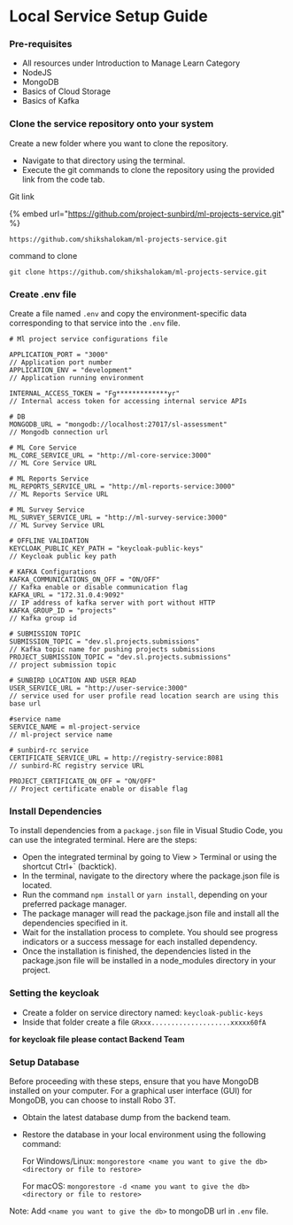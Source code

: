 # Local Service Setup Guide

### Pre-requisites

* All resources under Introduction to Manage Learn Category
* NodeJS
* MongoDB
* Basics of Cloud Storage
* Basics of Kafka

### Clone the service repository onto your system

Create a new folder where you want to clone the repository.

* Navigate to that directory using the terminal.
* Execute the git commands to clone the repository using the provided link from the code tab.

Git link

{% embed url="https://github.com/project-sunbird/ml-projects-service.git" %}

```
https://github.com/shikshalokam/ml-projects-service.git
```

command to clone

```
git clone https://github.com/shikshalokam/ml-projects-service.git
```

### Create .env file

Create a file named `.env` and copy the environment-specific data corresponding to that service into the `.env` file.

```
# Ml project service configurations file

APPLICATION_PORT = "3000"                                                       // Application port number
APPLICATION_ENV = "development"                                                 // Application running environment

INTERNAL_ACCESS_TOKEN = "Fg*************yr"                                     // Internal access token for accessing internal service APIs

# DB
MONGODB_URL = "mongodb://localhost:27017/sl-assessment"                         // Mongodb connection url

# ML Core Service
ML_CORE_SERVICE_URL = "http://ml-core-service:3000"                             // ML Core Service URL

# ML Reports Service
ML_REPORTS_SERVICE_URL = "http://ml-reports-service:3000"                       // ML Reports Service URL

# ML Survey Service
ML_SURVEY_SERVICE_URL = "http://ml-survey-service:3000"                         // ML Survey Service URL

# OFFLINE VALIDATION
KEYCLOAK_PUBLIC_KEY_PATH = "keycloak-public-keys"                               // Keycloak public key path

# KAFKA Configurations
KAFKA_COMMUNICATIONS_ON_OFF = "ON/OFF"                                          // Kafka enable or disable communication flag
KAFKA_URL = "172.31.0.4:9092"                                                   // IP address of kafka server with port without HTTP
KAFKA_GROUP_ID = "projects"                                                     // Kafka group id

# SUBMISSION TOPIC
SUBMISSION_TOPIC = "dev.sl.projects.submissions"                                // Kafka topic name for pushing projects submissions
PROJECT_SUBMISSION_TOPIC = "dev.sl.projects.submissions"                        // project submission topic

# SUNBIRD LOCATION AND USER READ
USER_SERVICE_URL = "http://user-service:3000"                                   // service used for user profile read location search are using this base url

#service name
SERVICE_NAME = ml-project-service                                               // ml-project service name

# sunbird-rc service
CERTIFICATE_SERVICE_URL = http://registry-service:8081                          // sunbird-RC registry service URL

PROJECT_CERTIFICATE_ON_OFF = "ON/OFF"                                           // Project certificate enable or disable flag
```

### Install Dependencies

To install dependencies from a `package.json` file in Visual Studio Code, you can use the integrated terminal. Here are the steps:

* Open the integrated terminal by going to View > Terminal or using the shortcut Ctrl+\` (backtick).
* In the terminal, navigate to the directory where the package.json file is located.
* Run the command `npm install` or `yarn install`, depending on your preferred package manager.
* The package manager will read the package.json file and install all the dependencies specified in it.
* Wait for the installation process to complete. You should see progress indicators or a success message for each installed dependency.
* Once the installation is finished, the dependencies listed in the package.json file will be installed in a node\_modules directory in your project.

### Setting the keycloak

* Create a folder on service directory named: `keycloak-public-keys`
* Inside that folder create a file `GRxxx....................xxxxx60fA`

**for keycloak file please contact Backend Team**

### Setup Database

Before proceeding with these steps, ensure that you have MongoDB installed on your computer. For a graphical user interface (GUI) for MongoDB, you can choose to install Robo 3T.

* Obtain the latest database dump from the backend team.
*   Restore the database in your local environment using the following command:

    For Windows/Linux: `mongorestore <name you want to give the db> <directory or file to restore>`

    For macOS: `mongorestore -d <name you want to give the db> <directory or file to restore>`

Note: Add `<name you want to give the db>` to mongoDB url in `.env` file.
